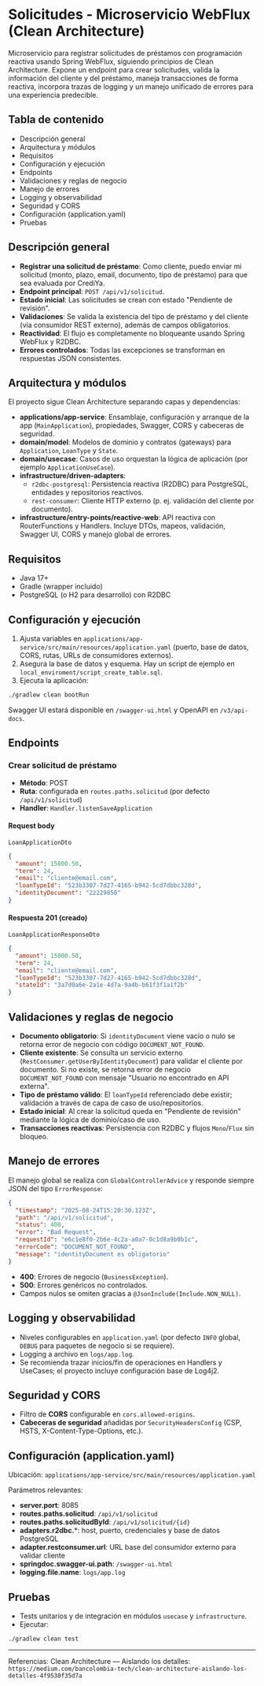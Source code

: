 # Solicitudes - Microservicio WebFlux (Clean Architecture)

Microservicio para registrar solicitudes de préstamos con programación reactiva usando Spring WebFlux, siguiendo principios de Clean Architecture. Expone un endpoint para crear solicitudes, valida la información del cliente y del préstamo, maneja transacciones de forma reactiva, incorpora trazas de logging y un manejo unificado de errores para una experiencia predecible.

## Tabla de contenido
- Descripción general
- Arquitectura y módulos
- Requisitos
- Configuración y ejecución
- Endpoints
- Validaciones y reglas de negocio
- Manejo de errores
- Logging y observabilidad
- Seguridad y CORS
- Configuración (application.yaml)
- Pruebas

## Descripción general
- **Registrar una solicitud de préstamo**: Como cliente, puedo enviar mi solicitud (monto, plazo, email, documento, tipo de préstamo) para que sea evaluada por CrediYa.
- **Endpoint principal**: `POST /api/v1/solicitud`.
- **Estado inicial**: Las solicitudes se crean con estado "Pendiente de revisión".
- **Validaciones**: Se valida la existencia del tipo de préstamo y del cliente (vía consumidor REST externo), además de campos obligatorios.
- **Reactividad**: El flujo es completamente no bloqueante usando Spring WebFlux y R2DBC.
- **Errores controlados**: Todas las excepciones se transforman en respuestas JSON consistentes.

## Arquitectura y módulos
El proyecto sigue Clean Architecture separando capas y dependencias:

- **applications/app-service**: Ensamblaje, configuración y arranque de la app (`MainApplication`), propiedades, Swagger, CORS y cabeceras de seguridad.
- **domain/model**: Modelos de dominio y contratos (gateways) para `Application`, `LoanType` y `State`.
- **domain/usecase**: Casos de uso orquestan la lógica de aplicación (por ejemplo `ApplicationUseCase`).
- **infrastructure/driven-adapters**:
  - `r2dbc-postgresql`: Persistencia reactiva (R2DBC) para PostgreSQL, entidades y repositorios reactivos.
  - `rest-consumer`: Cliente HTTP externo (p. ej. validación del cliente por documento).
- **infrastructure/entry-points/reactive-web**: API reactiva con RouterFunctions y Handlers. Incluye DTOs, mapeos, validación, Swagger UI, CORS y manejo global de errores.

## Requisitos
- Java 17+
- Gradle (wrapper incluido)
- PostgreSQL (o H2 para desarrollo) con R2DBC

## Configuración y ejecución
1. Ajusta variables en `applications/app-service/src/main/resources/application.yaml` (puerto, base de datos, CORS, rutas, URLs de consumidores externos).
2. Asegura la base de datos y esquema. Hay un script de ejemplo en `local_enviroment/script_create_table.sql`.
3. Ejecuta la aplicación:

```bash
./gradlew clean bootRun
```

Swagger UI estará disponible en `/swagger-ui.html` y OpenAPI en `/v3/api-docs`.

## Endpoints
### Crear solicitud de préstamo
- **Método**: POST
- **Ruta**: configurada en `routes.paths.solicitud` (por defecto `/api/v1/solicitud`)
- **Handler**: `Handler.listenSaveApplication`

#### Request body
`LoanApplicationDto`
```json
{
  "amount": 15000.50,
  "term": 24,
  "email": "cliente@email.com",
  "loanTypeId": "523b3307-7d27-4165-b942-5cd7dbbc328d",
  "identityDocument": "22229850"
}
```

#### Respuesta 201 (creado)
`LoanApplicationResponseDto`
```json
{
  "amount": 15000.50,
  "term": 24,
  "email": "cliente@email.com",
  "loanTypeId": "523b3307-7d27-4165-b942-5cd7dbbc328d",
  "stateId": "3a7d0a6e-2a1e-4d7a-9a4b-b61f3f1a1f2b"
}
```

## Validaciones y reglas de negocio
- **Documento obligatorio**: Si `identityDocument` viene vacío o nulo se retorna error de negocio con código `DOCUMENT_NOT_FOUND`.
- **Cliente existente**: Se consulta un servicio externo (`RestConsumer.getUserByIdentityDocument`) para validar el cliente por documento. Si no existe, se retorna error de negocio `DOCUMENT_NOT_FOUND` con mensaje "Usuario no encontrado en API externa".
- **Tipo de préstamo válido**: El `loanTypeId` referenciado debe existir; validación a través de capa de caso de uso/repositorios.
- **Estado inicial**: Al crear la solicitud queda en "Pendiente de revisión" mediante la lógica de dominio/caso de uso.
- **Transacciones reactivas**: Persistencia con R2DBC y flujos `Mono`/`Flux` sin bloqueo.

## Manejo de errores
El manejo global se realiza con `GlobalControllerAdvice` y responde siempre JSON del tipo `ErrorResponse`:

```json
{
  "timestamp": "2025-08-24T15:20:30.123Z",
  "path": "/api/v1/solicitud",
  "status": 400,
  "error": "Bad Request",
  "requestId": "e6c1e8f0-2b6e-4c2a-a0a7-0c1d8a9b0b1c",
  "errorCode": "DOCUMENT_NOT_FOUND",
  "message": "identityDocument es obligatorio"
}
```

- **400**: Errores de negocio (`BusinessException`).
- **500**: Errores genéricos no controlados.
- Campos nulos se omiten gracias a `@JsonInclude(Include.NON_NULL)`.

## Logging y observabilidad
- Niveles configurables en `application.yaml` (por defecto `INFO` global, `DEBUG` para paquetes de negocio si se requiere).
- Logging a archivo en `logs/app.log`.
- Se recomienda trazar inicios/fin de operaciones en Handlers y UseCases; el proyecto incluye configuración base de Log4j2.

## Seguridad y CORS
- Filtro de **CORS** configurable en `cors.allowed-origins`.
- **Cabeceras de seguridad** añadidas por `SecurityHeadersConfig` (CSP, HSTS, X-Content-Type-Options, etc.).

## Configuración (application.yaml)
Ubicación: `applications/app-service/src/main/resources/application.yaml`

Parámetros relevantes:
- **server.port**: 8085
- **routes.paths.solicitud**: `/api/v1/solicitud`
- **routes.paths.solicitudById**: `/api/v1/solicitud/{id}`
- **adapters.r2dbc.***: host, puerto, credenciales y base de datos PostgreSQL
- **adapter.restconsumer.url**: URL base del consumidor externo para validar cliente
- **springdoc.swagger-ui.path**: `/swagger-ui.html`
- **logging.file.name**: `logs/app.log`

## Pruebas
- Tests unitarios y de integración en módulos `usecase` y `infrastructure`.
- Ejecutar:

```bash
./gradlew clean test
```

---

Referencias: Clean Architecture — Aislando los detalles: `https://medium.com/bancolombia-tech/clean-architecture-aislando-los-detalles-4f9530f35d7a`
